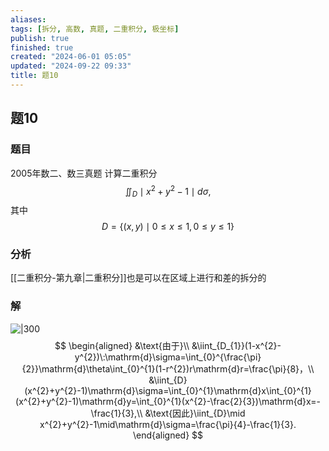 ```yaml
---
aliases: 
tags: [拆分, 高数, 真题, 二重积分, 极坐标]
publish: true
finished: true
created: "2024-06-01 05:05"
updated: "2024-09-22 09:33"
title: 题10
---
```

## 题10 
### 题目
2005年数二、数三真题
计算二重积分
$$\iint_{D}\mid x^2+y^2-1\mid d\sigma,$$
其中
$$D=\{(x,y)\mid0\leqslant x\leqslant1,0\leqslant y\leqslant1\}$$
### 分析
[[二重积分-第九章|二重积分]]也是可以在区域上进行和差的拆分的
### 解
![|300](https://img.hwenyi.tech/202405152246532.webp)
$$
\begin{aligned}
&\text{由于}\\
&\iint_{D_{1}}(1-x^{2}-y^{2})\:\mathrm{d}\sigma=\int_{0}^{\frac{\pi}{2}}\mathrm{d}\theta\int_{0}^{1}(1-r^{2})r\mathrm{d}r=\frac{\pi}{8}，\\
&\iint_{D}(x^{2}+y^{2}-1)\mathrm{d}\sigma=\int_{0}^{1}\mathrm{d}x\int_{0}^{1}(x^{2}+y^{2}-1)\mathrm{d}y=\int_{0}^{1}(x^{2}-\frac{2}{3})\mathrm{d}x=-\frac{1}{3},\\
&\text{因此}\iint_{D}\mid x^{2}+y^{2}-1\mid\mathrm{d}\sigma=\frac{\pi}{4}-\frac{1}{3}.
\end{aligned}
$$
